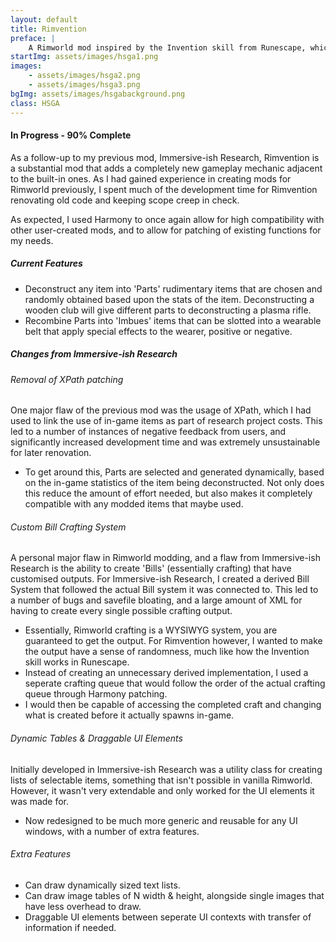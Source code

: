 ```yaml
---
layout: default
title: Rimvention
preface: |
    A Rimworld mod inspired by the Invention skill from Runescape, which centers around deconstructing items into arbitrary parts that can later be recombined to produce special effects.
startImg: assets/images/hsga1.png
images:
    - assets/images/hsga2.png
    - assets/images/hsga3.png
bgImg: assets/images/hsgabackground.png
class: HSGA
---
```


#### In Progress - 90% Complete

As a follow-up to my previous mod, Immersive-ish Research, Rimvention is a substantial mod that adds a completely new gameplay mechanic adjacent to the built-in ones. As I had gained experience in creating mods for Rimworld previously, I spent much of the development time for Rimvention renovating old code and keeping scope creep in check.

As expected, I used Harmony to once again allow for high compatibility with other user-created mods, and to allow for patching of existing functions for my needs.

##### Current Features
* Deconstruct any item into 'Parts' rudimentary items that are chosen and randomly obtained based upon the stats of the item. Deconstructing a wooden club will give different parts to deconstructing a plasma rifle.
* Recombine Parts into 'Imbues' items that can be slotted into a wearable belt that apply special effects to the wearer, positive or negative.


##### Changes from Immersive-ish Research

###### Removal of XPath patching
One major flaw of the previous mod was the usage of XPath, which I had used to link the use of in-game items as part of research project costs. This led to a number of instances of negative feedback from users, and significantly increased development time and was extremely unsustainable for later renovation.
* To get around this, Parts are selected and generated dynamically, based on the in-game statistics of the item being deconstructed. Not only does this reduce the amount of effort needed, but also makes it completely compatible with any modded items that maybe used.

###### Custom Bill Crafting System
A personal major flaw in Rimworld modding, and a flaw from Immersive-ish Research is the ability to create 'Bills' (essentially crafting) that have customised outputs. For Immersive-ish Research, I created a derived Bill System that followed the actual Bill system it was connected to. This led to a number of bugs and savefile bloating, and a large amount of XML for having to create every single possible crafting output. 
* Essentially, Rimworld crafting is a WYSIWYG system, you are guaranteed to get the output. For Rimvention however, I wanted to make the output have a sense of randomness, much like how the Invention skill works in Runescape.
* Instead of creating an unnecessary derived implementation, I used a seperate crafting queue that would follow the order of the actual crafting queue through Harmony patching.
* I would then be capable of accessing the completed craft and changing what is created before it actually spawns in-game.

###### Dynamic Tables & Draggable UI Elements
Initially developed in Immersive-ish Research was a utility class for creating lists of selectable items, something that isn't possible in vanilla Rimworld. However, it wasn't very extendable and only worked for the UI elements it was made for.
* Now redesigned to be much more generic and reusable for any UI windows, with a number of extra features.

###### Extra Features
* Can draw dynamically sized text lists.
* Can draw image tables of N width & height, alongside single images that have less overhead to draw.
* Draggable UI elements between seperate UI contexts with transfer of information if needed.




